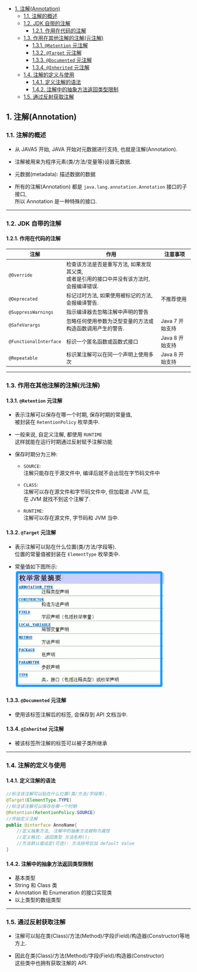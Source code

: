 <!-- TOC -->

- [1. 注解(Annotation)](#1-注解annotation)
  - [1.1. 注解的概述](#11-注解的概述)
  - [1.2. JDK 自带的注解](#12-jdk-自带的注解)
    - [1.2.1. 作用在代码的注解](#121-作用在代码的注解)
  - [1.3. 作用在其他注解的注解(元注解)](#13-作用在其他注解的注解元注解)
    - [1.3.1. `@Retention` 元注解](#131-retention-元注解)
    - [1.3.2. `@Target` 元注解](#132-target-元注解)
    - [1.3.3. `@Documented` 元注解](#133-documented-元注解)
    - [1.3.4. `@Inherited` 元注解](#134-inherited-元注解)
  - [1.4. 注解的定义与使用](#14-注解的定义与使用)
    - [1.4.1. 定义注解的语法](#141-定义注解的语法)
    - [1.4.2. 注解中的抽象方法返回类型限制](#142-注解中的抽象方法返回类型限制)
  - [1.5. 通过反射获取注解](#15-通过反射获取注解)

<!-- /TOC -->

## 1. 注解(Annotation)

### 1.1. 注解的概述
- 从 JAVA5 开始, JAVA 开始对元数据进行支持, 也就是注解(Annotation).  

- 注解被用来为程序元素(类/方法/变量等)设置元数据.

- 元数据(metadata): 描述数据的数据

- 所有的注解(Annotation) 都是 `java.lang.annotation.Annotation` 接口的子接口,  
  所以 Annotation 是一种特殊的接口.

****

### 1.2. JDK 自带的注解

#### 1.2.1. 作用在代码的注解
|注解|作用|注意事项|
|--|--|--|
|`@Override`|检查该方法是否是重写方法, 如果发现其父类, </br>或者是引用的接口中并没有该方法时, 会报编译错误.||
|`@Deprecated`|标记过时方法, 如果使用被标记的方法, 会报编译警告.|不推荐使用|
|`@SuppressWarnings`|指示编译器去忽略注解中声明的警告||
|`@SafeVarargs`|忽略任何使用参数为泛型变量的方法或构造函数调用产生的警告.|Java 7 开始支持|
|`@FunctionalInterface`|标识一个匿名函数或函数式接口|Java 8 开始支持|
|`@Repeatable`|标识某注解可以在同一个声明上使用多次|Java 8 开始支持|

****

### 1.3. 作用在其他注解的注解(元注解)

#### 1.3.1. `@Retention` 元注解  
- 表示注解可以保存在哪一个时期, 保存时期的常量值,  
  被封装在 `RetentionPolicy` 枚举类中.  

- 一般来说, 自定义注解, 都使用 `RUNTIME`   
  这样就能在运行时期通过反射赋予注解功能

- 保存时期分为三种:  
  - `SOURCE`:  
    注解只能存在于源文件中, 编译后就不会出现在字节码文件中
  
  - `CLASS`:  
    注解可以存在源文件和字节码文件中, 但加载进 JVM 后,  
    在 JVM 就找不到这个注解了.
  
  - `RUNTIME`:  
    注解可以存在源文件, 字节码和 JVM 当中.

#### 1.3.2. `@Target` 元注解
- 表示注解可以贴在什么位置(类/方法/字段等).  
  位置的常量值被封装在 `ElementType` 枚举类中.

- 常量值如下图所示:  
  ![pic](../99.images/2021-03-04-17-00-25.png)

#### 1.3.3. `@Documented` 元注解
- 使用该标签注解后的标签, 会保存到 API 文档当中.

#### 1.3.4. `@Inherited` 元注解
- 被该标签所注解的标签可以被子类所继承

****

### 1.4. 注解的定义与使用

#### 1.4.1. 定义注解的语法
```java
//标注该注解可以贴在什么位置(类/方法/字段等).
@Target(ElementType.TYPE) 
//标注该注解可以保存在哪一个时期
@Retention(RetentionPolicy.SOURCE)
//开始定义注解
public @interface AnnoName{
    //定义抽象方法, 注解中的抽象方法被称为属性
    //定义格式: 返回类型 方法名称();  
    //方法默认值设定(可选): 方法括号后加 default Value
}
```

#### 1.4.2. 注解中的抽象方法返回类型限制
- 基本类型
- String 和 Class 类 
- Annotation 和 Enumeration 的接口实现类
- 以上类型的数组类型

****

### 1.5. 通过反射获取注解
- 注解可以贴在类(Class)/方法(Method)/字段(Field)/构造器(Constructor)等地方上.

- 因此在类(Class)/方法(Method)/字段(Field)/构造器(Constructor)  
  这些类中也拥有获取注解的 API.